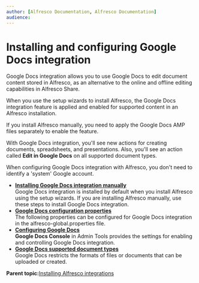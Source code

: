 ```yaml
---
author: [Alfresco Documentation, Alfresco Documentation]
audience: 
---
```


# Installing and configuring Google Docs integration

Google Docs integration allows you to use Google Docs to edit document content stored in Alfresco, as an alternative to the online and offline editing capabilities in Alfresco Share.

When you use the setup wizards to install Alfresco, the Google Docs integration feature is applied and enabled for supported content in an Alfresco installation.

If you install Alfresco manually, you need to apply the Google Docs AMP files separately to enable the feature.

With Google Docs integration, you'll see new actions for creating documents, spreadsheets, and presentations. Also, you'll see an action called **Edit in Google Docs** on all supported document types.

When configuring Google Docs integration with Alfresco, you don't need to identify a 'system' Google account.

-   **[Installing Google Docs integration manually](../tasks/googledocs-amp-install.md)**  
Google Docs integration is installed by default when you install Alfresco using the setup wizards. If you are installing Alfresco manually, use these steps to install Google Docs integration.
-   **[Google Docs configuration properties](../concepts/googledocs-props.md)**  
The following properties can be configured for Google Docs integration in the alfresco-global.properties file.
-   **[Configuring Google Docs](../tasks/adminconsole-googledocs.md)**  
**Google Docs Console** in Admin Tools provides the settings for enabling and controlling Google Docs integration.
-   **[Google Docs supported document types](../concepts/googledocs-filetypes.md)**  
Google Docs restricts the formats of files or documents that can be uploaded or created.

**Parent topic:**[Installing Alfresco integrations](../concepts/install-integrations-overview.md)

